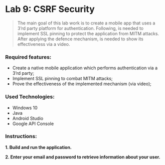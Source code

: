 # Lab 9: CSRF Security

>The main goal of this lab work is to create a mobile app that uses a 3’rd party platform for
authentication. Following, is needed to implement SSL pinning to protect the application from
MITM attacks. After applying the defence mechanism, is needed to show its effectiveness via
a video. 

### Required features:

- Create a native mobile application which performs authentication via a 3’rd party;
- Implement SSL pinning to combat MITM attacks;
- Prove the effectiveness of the implemented mechanism (via video);


### Used Technologies:

- Windows 10 
- Java
- Android Studio
- Google API Console


### Instructions:

**1. Build and run the application.**

**2. Enter your email and password to retrieve information about your user.**

